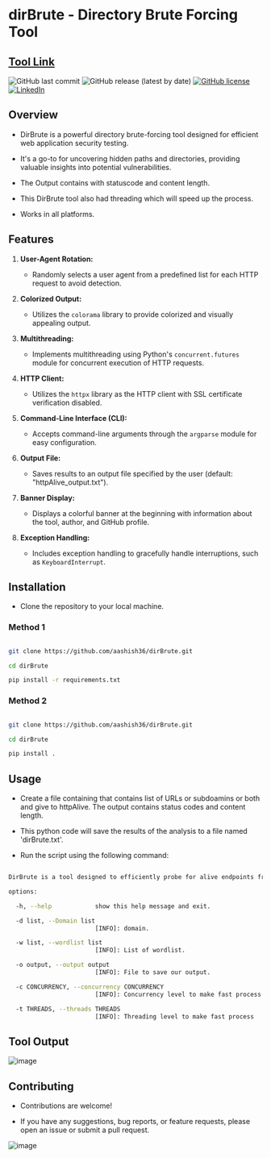# dirBrute - Directory Brute Forcing Tool

[Tool Link](https://github.com/aashishsec/dirBrute/)
---

![GitHub last commit](https://img.shields.io/github/last-commit/aashishsec/dirBrute) ![GitHub release (latest by date)](https://img.shields.io/github/v/release/aashishsec/dirBrute) [![GitHub license](https://img.shields.io/github/license/aashishsec/dirBrute)](https://github.com/aashishsec/dirBrute/blob/main/LICENSE) [![LinkedIn](https://img.shields.io/badge/LinkedIn-Connect-blue)](https://www.linkedin.com/in/aashishsec/)

## Overview

- DirBrute is a powerful directory brute-forcing tool designed for efficient web application security testing.
  
- It's a go-to for uncovering hidden paths and directories, providing valuable insights into potential vulnerabilities.

- The Output contains with statuscode and content length.

- This DirBrute tool also had threading which will speed up the process.
  
-  Works in all platforms.
  
## Features

1. **User-Agent Rotation:**
   - Randomly selects a user agent from a predefined list for each HTTP request to avoid detection.

2. **Colorized Output:**
   - Utilizes the `colorama` library to provide colorized and visually appealing output.

3. **Multithreading:**
   - Implements multithreading using Python's `concurrent.futures` module for concurrent execution of HTTP requests.

4. **HTTP Client:**
   - Utilizes the `httpx` library as the HTTP client with SSL certificate verification disabled.

5. **Command-Line Interface (CLI):**
   - Accepts command-line arguments through the `argparse` module for easy configuration.

6. **Output File:**
   - Saves results to an output file specified by the user (default: "httpAlive_output.txt").

7. **Banner Display:**
   - Displays a colorful banner at the beginning with information about the tool, author, and GitHub profile.

8. **Exception Handling:**
   - Includes exception handling to gracefully handle interruptions, such as `KeyboardInterrupt`.
     

## Installation

- Clone the repository to your local machine.

### Method 1

```bash

git clone https://github.com/aashish36/dirBrute.git

cd dirBrute

pip install -r requirements.txt

```

### Method 2

```bash

git clone https://github.com/aashish36/dirBrute.git

cd dirBrute

pip install .


```

## Usage

- Create a file containing that contains list of URLs or subdoamins or both and give to httpAlive. The output contains status codes and content length.

- This python code will save the results of the analysis to a file named 'dirBrute.txt'.

- Run the script using the following command: 

``` bash

DirBrute is a tool designed to efficiently probe for alive endpoints from a provided wordlist list.

options:

  -h, --help            show this help message and exit.

  -d list, --Domain list
                        [INFO]: domain.

  -w list, --wordlist list
                        [INFO]: List of wordlist.

  -o output, --output output
                        [INFO]: File to save our output.

  -c CONCURRENCY, --concurrency CONCURRENCY
                        [INFO]: Concurrency level to make fast process

  -t THREADS, --threads THREADS
                        [INFO]: Threading level to make fast process
```

## Tool Output

![image](https://github.com/aashishsec/dirBrute/assets/65489287/829cd513-86ca-489a-af52-79a6fef0596d)


## Contributing

- Contributions are welcome!
  
- If you have any suggestions, bug reports, or feature requests, please open an issue or submit a pull request.
  
![image](https://github.com/aashish36/JSScanner/assets/65489287/70f7e3a8-e95f-429b-9433-89087daad721)
